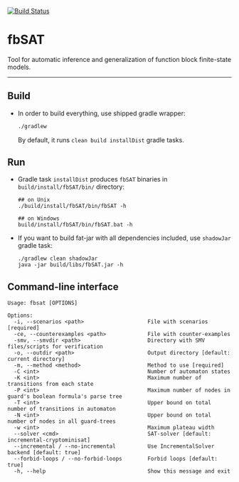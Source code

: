 [ ![Build Status](https://travis-ci.org/Lipen/fbSAT.svg) ](https://travis-ci.org/Lipen/fbSAT)

# fbSAT

Tool for automatic inference and generalization of function block finite-state models.

---

## Build

* In order to build everything, use shipped gradle wrapper:

    ```sh
    ./gradlew
    ```

    By default, it runs `clean build installDist` gradle tasks.

## Run

* Gradle task `installDist` produces `fbSAT` binaries in `build/install/fbSAT/bin/` directory:

    ```
    ## on Unix
    ./build/install/fbSAT/bin/fbSAT -h

    ## on Windows
    build/install/fbSAT/bin/fbSAT.bat -h
    ```

* If you want to build fat-jar with all dependencies included, use `shadowJar` gradle task:

    ```
    ./gradlew clean shadowJar
    java -jar build/libs/fbSAT.jar -h
    ```

## Command-line interface

```
Usage: fbsat [OPTIONS]

Options:
  -i, --scenarios <path>                    File with scenarios [required]
  -ce, --counterexamples <path>             File with counter-examples
  -smv, --smvdir <path>                     Directory with SMV files/scripts for verification
  -o, --outdir <path>                       Output directory [default: current directory]
  -m, --method <method>                     Method to use [required]
  -C <int>                                  Number of automaton states
  -K <int>                                  Maximum number of transitions from each state
  -P <int>                                  Maximum number of nodes in guard's boolean formula's parse tree
  -T <int>                                  Upper bound on total number of transitions in automaton
  -N <int>                                  Upper bound on total number of nodes in all guard-trees
  -w <int>                                  Maximum plateau width
  --solver <cmd>                            SAT-solver [default: incremental-cryptominisat]
  --incremental / --no-incremental          Use IncrementalSolver backend [default: true]
  --forbid-loops / --no-forbid-loops        Forbid loops [default: true]
  -h, --help                                Show this message and exit
```
